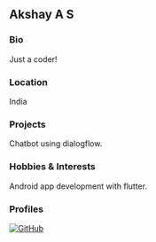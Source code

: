 ## Akshay A S

### Bio
Just a coder! 

### Location
India

### Projects
Chatbot using dialogflow. 

### Hobbies & Interests
Android app development with flutter.

### Profiles
[![GitHub][github-img]](https://github.com/akshay512e) 
  
<!-- Don't edit the below 2 lines -->
[twitter-img]: https://i.imgur.com/wWzX9uB.png
[github-img]: https://i.imgur.com/9I6NRUm.png